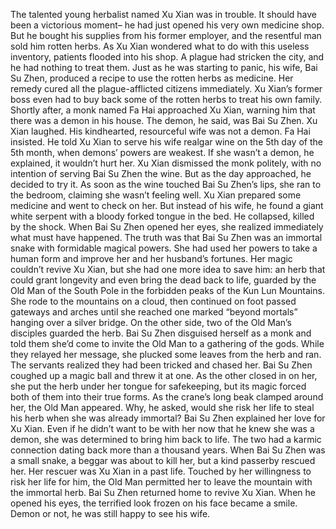 The talented young herbalist named Xu Xian was in trouble. It should have been a victorious moment– he had just opened his very  own medicine shop. But he bought his supplies from  his former employer, and the resentful man  sold him rotten herbs. As Xu Xian wondered what to do with this  useless inventory, patients flooded into his shop. A plague had stricken the city, and he had nothing to treat them. Just as he was starting to panic, his wife, Bai Su Zhen, produced a recipe to use the rotten herbs as medicine. Her remedy cured all the plague-afflicted citizens immediately. Xu Xian’s former boss even had to buy back some of the rotten herbs to treat his own family. Shortly after, a monk named Fa Hai  approached Xu Xian, warning him that there was  a demon in his house. The demon, he said, was Bai Su Zhen. Xu Xian laughed. His kindhearted, resourceful wife  was not a demon. Fa Hai insisted. He told Xu Xian to serve his wife realgar wine on the 5th day of the 5th month, when demons’ powers are weakest. If she wasn’t a demon, he explained,  it wouldn’t hurt her. Xu Xian dismissed the monk politely, with no intention of serving  Bai Su Zhen the wine. But as the day approached,  he decided to try it. As soon as the wine touched  Bai Su Zhen’s lips, she ran to the bedroom,  claiming she wasn’t feeling well. Xu Xian prepared some medicine  and went to check on her. But instead of his wife, he found a giant white serpent with a bloody forked tongue in the bed. He collapsed, killed by the shock. When Bai Su Zhen opened her eyes, she realized immediately what  must have happened. The truth was that Bai Su Zhen was  an immortal snake with formidable magical powers. She had used her powers to take a  human form and improve her and  her husband’s fortunes. Her magic couldn’t revive Xu Xian, but she had one more idea to save him: an herb that could grant longevity  and even bring the dead back to life, guarded by the Old Man of the South Pole in the forbidden peaks of the  Kun Lun Mountains. She rode to the mountains on a cloud, then continued on foot passed gateways  and arches until she reached one  marked “beyond mortals” hanging over a silver bridge. On the other side, two of the Old Man’s disciples  guarded the herb. Bai Su Zhen disguised herself as a monk and told them she’d come to invite  the Old Man to a gathering of the gods. While they relayed her message, she plucked some leaves  from the herb and ran. The servants realized they had been  tricked and chased her. Bai Su Zhen coughed up a magic ball  and threw it at one. As the other closed in on her, she put the herb under her tongue  for safekeeping, but its magic forced both of them  into their true forms. As the crane’s long beak  clamped around her, the Old Man appeared. Why, he asked, would she risk her life  to steal his herb when she was already immortal? Bai Su Zhen explained  her love for Xu Xian. Even if he didn’t want to be with her  now that he knew she was a demon, she was determined to  bring him back to life. The two had a karmic connection dating  back more than a thousand years. When Bai Su Zhen was a small snake, a beggar was about to kill her, but a kind passerby rescued her. Her rescuer was Xu Xian in a past life. Touched by her willingness  to risk her life for him, the Old Man permitted her to leave the  mountain with the immortal herb. Bai Su Zhen returned home  to revive Xu Xian. When he opened his eyes, the terrified look frozen on his face  became a smile. Demon or not, he was still happy to see his wife. 